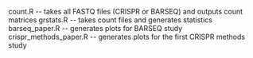 



count.R -- takes all FASTQ files (CRISPR or BARSEQ) and outputs count matrices
grstats.R -- takes count files and generates statistics
barseq_paper.R -- generates plots for BARSEQ study
crispr_methods_paper.R -- generates plots for the first CRISPR methods study
